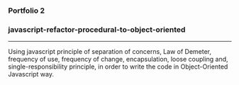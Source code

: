 ### Portfolio 2

### javascript-refactor-procedural-to-object-oriented

-----

Using javascript principle of separation of concerns, Law of Demeter, frequency of use, frequency of change, encapsulation, loose coupling and, single-responsibility principle, in order to write the code in Object-Oriented Javascript way.
